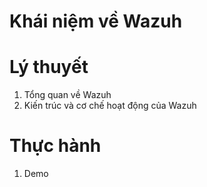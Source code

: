 # Khái niệm về Wazuh

# Lý thuyết
1. Tổng quan về Wazuh
2. Kiến trúc và cơ chế hoạt động của Wazuh
# Thực hành
1. Demo
